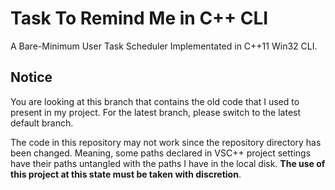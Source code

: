# Task To Remind Me in C++ CLI

A Bare-Minimum User Task Scheduler Implementated in C++11 Win32 CLI.

## Notice

You are looking at this branch that contains the old code that I used to present in my project. For the latest branch, please switch to the latest default branch.

The code in this repository may not work since the repository directory has been changed. Meaning, some paths declared in VSC++ project settings have their paths untangled with the paths I have in the local disk. **The use of this project at this state must be taken with discretion**.
